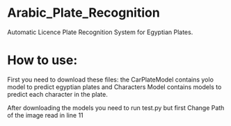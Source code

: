 # Arabic_Plate_Recognition
Automatic Licence Plate Recognition System for Egyptian Plates.

# How to use:
First you need to download these files:
the CarPlateModel contains yolo model to predict egyptian plates and Characters Model contains models to predict each character in the plate.

After downloading the models you need to run test.py but first Change Path of the image read in line 11
